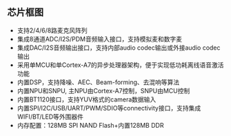 ## 芯片框图

*   支持2/4/6/8路麦克风阵列
*   集成8通道ADC/I2S/PDM音频输入接口，支持模拟麦和数字麦
*   集成DAC/I2S音频输出接口，支持内部audio codec输出或外接audio codec输出
*   采用单MCU和单Cortex-A7的异步处理器架构，便于实现低功耗离线语音激活功能
*   内置DSP，支持降噪、AEC、Beam-forming、去混响等算法
*   内置NPU和SNPU, 主NPU由Cortex-A7控制，SNPU由MCU控制
*   内置BT1120接口，支持YUV格式的camera数据输入
*   内置SPI/I2C/USB/UART/PWM/SDIO等connectivity接口，支持集成WIFI/BT/LED等外围器件
*   内存配置：128MB SPI NAND Flash+内置128MB DDR